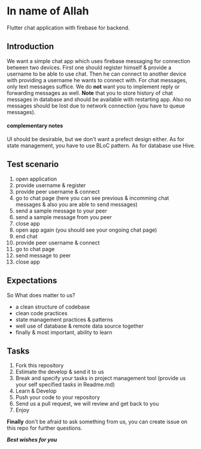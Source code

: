 # In name of Allah

Flutter chat application with firebase for backend. 

## Introduction

We want a simple chat app which uses firebase messaging for connection between two devices. First one should register himself & provide a username to be able to use chat. Then he can connect to another device with providing a username he wants to connect with. For chat messages, only text messages suffice. We do **not** want you to implement reply or forwarding messages as well. 
**Note** that you to store history of chat messages in database and should be available with restarting app. Also no messages should be lost due to network connection (you have to queue messages).

#### complementary notes

UI should be desirable, but we don't want a prefect design either. As for state management, you have to use BLoC pattern. As for database use Hive.

## Test scenario

1. open application
2. provide username & register
3. provide peer username & connect
4. go to chat page (here you can see previous & incomming chat messages & also you are able to send messages)
5. send a sample message to your peer
6. send a sample message from you peer 
7. close app
8. open app again (you should see your ongoing chat page)
9. end chat
10. provide peer username & connect
11. go to chat page
12. send message to peer
13. close app


## Expectations

So What does matter to us?
- a clean structure of codebase
- clean code practices
- state management practices & patterns
- well use of database & remote data source together
- finally & most important, ability to learn 

## Tasks

1. Fork this repository
2. Estimate the develop & send it to us
3. Break and specify your tasks in project management tool (provide us your self specified tasks in Readme.md)
4. Learn & Develop 
5. Push your code to your repository
6. Send us a pull request, we will review and get back to you
7. Enjoy

**Finally** don't be afraid to ask something from us, you can create issue on this repo for further questions.

***Best wishes for you***
